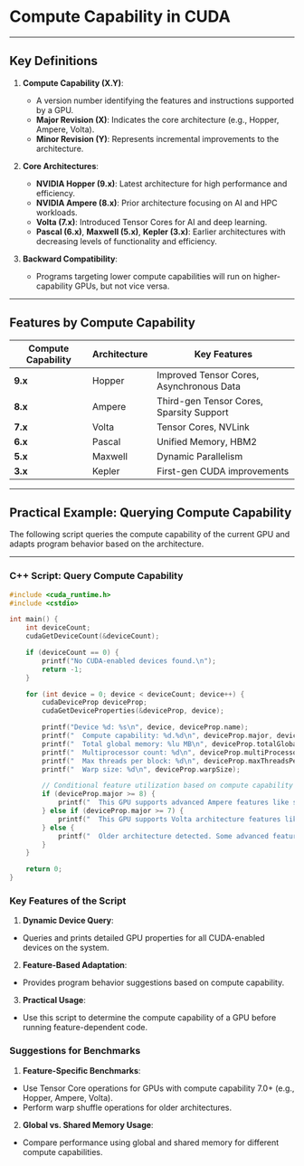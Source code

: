 # Compute Capability in CUDA

---

## **Key Definitions**
1. **Compute Capability (X.Y)**:
    - A version number identifying the features and instructions supported by a GPU.
    - **Major Revision (X)**: Indicates the core architecture (e.g., Hopper, Ampere, Volta).
    - **Minor Revision (Y)**: Represents incremental improvements to the architecture.

2. **Core Architectures**:
    - **NVIDIA Hopper (9.x)**: Latest architecture for high performance and efficiency.
    - **NVIDIA Ampere (8.x)**: Prior architecture focusing on AI and HPC workloads.
    - **Volta (7.x)**: Introduced Tensor Cores for AI and deep learning.
    - **Pascal (6.x)**, **Maxwell (5.x)**, **Kepler (3.x)**: Earlier architectures with decreasing levels of functionality and efficiency.

3. **Backward Compatibility**:
    - Programs targeting lower compute capabilities will run on higher-capability GPUs, but not vice versa.

---

## **Features by Compute Capability**

| Compute Capability | Architecture | Key Features                              |
|---------------------|--------------|------------------------------------------|
| **9.x**            | Hopper       | Improved Tensor Cores, Asynchronous Data |
| **8.x**            | Ampere       | Third-gen Tensor Cores, Sparsity Support |
| **7.x**            | Volta        | Tensor Cores, NVLink                     |
| **6.x**            | Pascal       | Unified Memory, HBM2                     |
| **5.x**            | Maxwell      | Dynamic Parallelism                      |
| **3.x**            | Kepler       | First-gen CUDA improvements              |

---

## **Practical Example: Querying Compute Capability**

The following script queries the compute capability of the current GPU and adapts program behavior based on the architecture.

---

### **C++ Script: Query Compute Capability**

```cpp
#include <cuda_runtime.h>
#include <cstdio>

int main() {
    int deviceCount;
    cudaGetDeviceCount(&deviceCount);

    if (deviceCount == 0) {
        printf("No CUDA-enabled devices found.\n");
        return -1;
    }

    for (int device = 0; device < deviceCount; device++) {
        cudaDeviceProp deviceProp;
        cudaGetDeviceProperties(&deviceProp, device);

        printf("Device %d: %s\n", device, deviceProp.name);
        printf("  Compute capability: %d.%d\n", deviceProp.major, deviceProp.minor);
        printf("  Total global memory: %lu MB\n", deviceProp.totalGlobalMem / (1024 * 1024));
        printf("  Multiprocessor count: %d\n", deviceProp.multiProcessorCount);
        printf("  Max threads per block: %d\n", deviceProp.maxThreadsPerBlock);
        printf("  Warp size: %d\n", deviceProp.warpSize);

        // Conditional feature utilization based on compute capability
        if (deviceProp.major >= 8) {
            printf("  This GPU supports advanced Ampere features like sparsity and third-gen Tensor Cores.\n");
        } else if (deviceProp.major >= 7) {
            printf("  This GPU supports Volta architecture features like Tensor Cores.\n");
        } else {
            printf("  Older architecture detected. Some advanced features may not be available.\n");
        }
    }

    return 0;
}
```

### Key Features of the Script

1. **Dynamic Device Query**:
- Queries and prints detailed GPU properties for all CUDA-enabled devices on the system.

2. **Feature-Based Adaptation**:
- Provides program behavior suggestions based on compute capability.

3. **Practical Usage**:
- Use this script to determine the compute capability of a GPU before running feature-dependent code.

### Suggestions for Benchmarks

1. **Feature-Specific Benchmarks**:
- Use Tensor Core operations for GPUs with compute capability 7.0+ (e.g., Hopper, Ampere, Volta).
- Perform warp shuffle operations for older architectures.

2. **Global vs. Shared Memory Usage**:
- Compare performance using global and shared memory for different compute capabilities.



